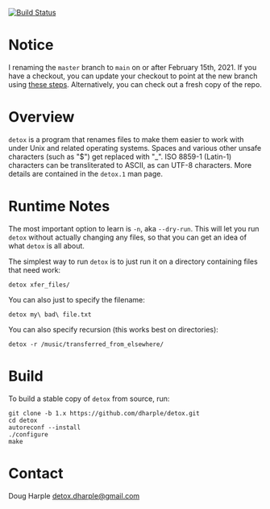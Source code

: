 [![Build Status](https://travis-ci.com/dharple/detox.svg?branch=master)](https://travis-ci.com/dharple/detox)

# Notice

I renaming the `master` branch to `main` on or after February 15th, 2021.  If 
you have a checkout, you can update your checkout to point at the new branch 
using [these steps](https://gist.github.com/dharple/79b51d1c2fc0fea64fb84659581a6dc9).
Alternatively, you can check out a fresh copy of the repo.

# Overview

`detox` is a program that renames files to make them easier to work with under
Unix and related operating systems.  Spaces and various other unsafe
characters (such as "$") get replaced with "_".  ISO 8859-1 (Latin-1)
characters can be transliterated to ASCII, as can UTF-8 characters.
More details are contained in the `detox.1` man page.

# Runtime Notes

The most important option to learn is `-n`, aka `--dry-run`.  This will let you
run `detox` without actually changing any files, so that you can get an idea
of what `detox` is all about.

The simplest way to run `detox` is to just run it on a directory containing
files that need work:

	detox xfer_files/

You can also just to specify the filename:

	detox my\ bad\ file.txt

You can also specify recursion (this works best on directories):

	detox -r /music/transferred_from_elsewhere/

# Build

To build a stable copy of `detox` from source, run:

```
git clone -b 1.x https://github.com/dharple/detox.git
cd detox
autoreconf --install
./configure
make
```

# Contact

Doug Harple <detox.dharple@gmail.com>

